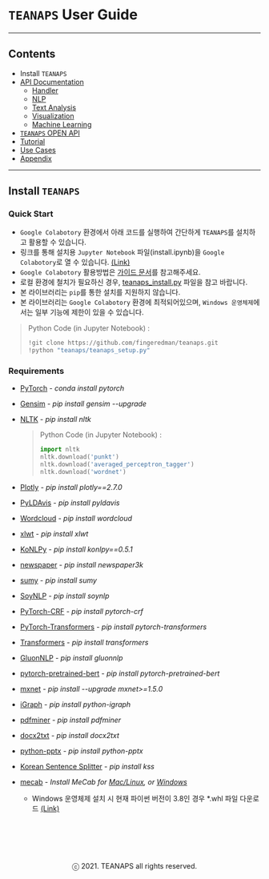 # `TEANAPS` User Guide

---
## Contents
- Install `TEANAPS`
- [API Documentation](./teanaps_user_guide-api_documentation-handler.md#teanaps-user-guide)
  - [Handler](./teanaps_user_guide-api_documentation-handler.md#teanaps-user-guide)
  - [NLP](./teanaps_user_guide-api_documentation-nlp.md#teanaps-user-guide)
  - [Text Analysis](./teanaps_user_guide-api_documentation-text_analysis.md#teanaps-user-guide)
  - [Visualization](./teanaps_user_guide-api_documentation-visualization.md#teanaps-user-guide)
  - [Machine Learning](./teanaps_user_guide-api_documentation-machine-learning.md#teanaps-user-guide)
- [`TEANAPS` OPEN API](./teanaps_user_guide-rest_api.md#teanaps-user-guide)
- [Tutorial](./teanaps_user_guide-tutorial.md#teanaps-user-guide)
- [Use Cases](./teanaps_user_guide-references_journal_project.md#teanaps-user-guide)
- [Appendix](./teanaps_user_guide-appendix.md#teanaps-user-guide)

---
## Install `TEANAPS`

### Quick Start
- `Google Colabotory` 환경에서 아래 코드를 실행하여 간단하게 `TEANAPS`를 설치하고 활용할 수 있습니다.
- 링크를 통해 설치용 `Jupyter Notebook` 파일(install.ipynb)을 `Google Colabotory`로 열 수 있습니다. [(Link)](https://colab.research.google.com/github/fingeredman/teanaps/blob/master/install.ipynb)
- `Google Colabotory` 활용방법은 [가이드 문서](../../document/introduction/teanaps_with__google_coalb_20210611_v1.0.pdf)를 참고해주세요.
- 로컬 환경에 철치가 필요하신 경우, [teanaps_install.py](../../teanaps_setup.py) 파일을 참고 바랍니다.
- 본 라이브러리는 `pip`를 통한 설치를 지원하지 않습니다.
- 본 라이브러리는 `Google Colabotory` 환경에 최적되어있으며, `Windows 운영체제`에서는 일부 기능에 제한이 있을 수 있습니다.

> Python Code (in Jupyter Notebook) :
> ```python
> !git clone https://github.com/fingeredman/teanaps.git
> !python "teanaps/teanaps_setup.py"
> ```

### Requirements
- [PyTorch](https://pytorch.org/) - *conda install pytorch*
- [Gensim](https://pypi.org/project/gensim/) - *pip install gensim --upgrade*
- [NLTK](https://www.nltk.org/install.html) - *pip install nltk*

  > Python Code (in Jupyter Notebook) :
  > ```python
  > import nltk
  > nltk.download('punkt')
  > nltk.download('averaged_perceptron_tagger')
  > nltk.download('wordnet')
  > ```

- [Plotly](https://plot.ly/python/getting-started/) - *pip install plotly==2.7.0*
- [PyLDAvis](https://pypi.org/project/pyLDAvis/) - *pip install pyldavis*
- [Wordcloud](https://pypi.org/project/wordcloud/) - *pip install wordcloud*
- [xlwt](https://pypi.org/project/xlwt/) - *pip install xlwt*
- [KoNLPy](http://konlpy.org/en/latest/#getting-started) - *pip install konlpy==0.5.1*
- [newspaper](https://pypi.org/project/newspaper3k/) - *pip install newspaper3k*
- [sumy](https://pypi.org/project/sumy/) - *pip install sumy*
- [SoyNLP](https://github.com/lovit/soynlp) - *pip install soynlp*
- [PyTorch-CRF](https://pypi.org/project/pytorch-crf/) - *pip install pytorch-crf*
- [PyTorch-Transformers](https://pypi.org/project/pytorch-transformers/) - *pip install pytorch-transformers*
- [Transformers](https://pypi.org/project/transformers/) - *pip install transformers*
- [GluonNLP](https://pypi.org/project/gluonnlp/) - *pip install gluonnlp*
- [pytorch-pretrained-bert](https://pypi.org/project/pytorch-pretrained-bert/) - *pip install pytorch-pretrained-bert*
- [mxnet](https://pypi.org/project/mxnet/) - *pip install --upgrade mxnet>=1.5.0*
- [iGraph](https://pypi.org/project/igraph-python/) - *pip install python-igraph*
- [pdfminer](https://pypi.org/project/pdfminer/) - *pip install pdfminer*
- [docx2txt](https://pypi.org/project/docx2txt/) - *pip install docx2txt*
- [python-pptx](https://python-pptx.readthedocs.io/en/latest/) - *pip install python-pptx*
- [Korean Sentence Splitter](https://github.com/hyunwoongko/kss?fbclid=IwAR2G4Ym3OwQOeouTokpjTMXo49vpZGuF5mYS7GUsmTSpKehXvDrCqSj-Zhk#korean-sentence-splitter) - *pip install kss*
- [mecab](https://bitbucket.org/eunjeon/mecab-ko/src/master/) - *Install MeCab for [Mac/Linux](https://bitbucket.org/eunjeon/mecab-ko-dic/src/master/), or [Windows](https://cleancode-ws.tistory.com/97)*  
	- Windows 운영체제 설치 시 현재 파이썬 버전이 3.8인 경우 *.whl 파일 다운로드 [(Link)](https://github.com/Pusnow/mecab-python-msvc/releases)

<br><br>
---
<center>ⓒ 2021. TEANAPS all rights reserved.</center>
